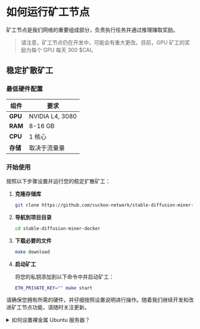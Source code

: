 # 如何运行矿工节点

矿工节点是我们网络的重要组成部分，负责执行任务并通过推理赚取奖励。

> 请注意，矿工节点仍在开发中，可能会有重大更改。目前，GPU 矿工的奖励为每个 GPU 每天 300 $CAI。

## 稳定扩散矿工

### 最低硬件配置

| 组件     | 要求            |
| -------- | --------------- |
| **GPU**  | NVIDIA L4, 3080 |
| **RAM**  | 8-16 GB         |
| **CPU**  | 1 核心          |
| **存储** | 取决于流量量    |

### 开始使用

按照以下步骤设置并运行您的稳定扩散矿工：

1. **克隆存储库**

   ```sh
   git clone https://github.com/cuckoo-network/stable-diffusion-miner-docker.git
   ```

2. **导航到项目目录**

   ```sh
   cd stable-diffusion-miner-docker
   ```

3. **下载必要的文件**

   ```sh
   make download
   ```

4. **启动矿工**

   将您的私钥添加到以下命令中并启动矿工：

   ```sh
   ETH_PRIVATE_KEY="" make start
   ```

请确保您拥有所需的硬件，并仔细按照设置说明进行操作。随着我们继续开发和改进矿工节点功能，请随时关注更新。

<details class="p-4 bg-white rounded-lg shadow hover:bg-gray-50 focus:outline-none focus:ring-2 focus:ring-blue-500">
  <summary class="cursor-pointer text-xl font-semibold">
    如何设置裸金属 Ubuntu 服务器？
  </summary>
  # 裸金属 Ubuntu 服务器

### 安装 Nvidia 容器工具包

如果在运行 `make start` 时遇到以下错误：

```text
[+] Running 1/2
 ✔ Container webui-docker-relay-node-1  Running                                                                                                                                             0.0s
 ⠹ Container webui-docker-auto-1        Starting                                                                                                                                            0.3s
Error response from daemon: failed to create task for container: failed to create shim task: OCI runtime create failed: runc create failed: unable to start container process: error during container init: error running hook #0: error running hook: exit status 1, stdout: , stderr: Auto-detected mode as 'legacy'
nvidia-container-cli: initialization error: load library failed: libnvidia-ml.so.1: cannot open shared object file: no such file or directory: unknown
make: *** [Makefile:11: start] Error 1
```

这意味着 Nvidia 容器工具包未安装。请按照[官方说明安装工具包](https://docs.nvidia.com/datacenter/cloud-native/container-toolkit/latest/install-guide.html)。

### 自定义 Docker 守护进程配置

要使用自定义的 Docker 配置文件，请按照以下步骤操作：

1. **准备自定义配置文件**
   确保您的自定义配置文件位于 `$HOME/.config/docker/daemon.json`。

2. **修改 Docker systemd 服务**
   如果 `daemon.json` 文件包含 `nvidia` 但运行 `sudo docker run --rm --runtime=nvidia --gpus all ubuntu nvidia-smi` 结果显示 `docker: Error response from daemon: unknown or invalid runtime name: nvidia.`，请修改 Docker systemd 服务文件：

3. 为 Docker 服务创建一个 systemd drop-in 目录：

   ```bash
   sudo mkdir -p /etc/systemd/system/docker.service.d
   ```

4. 在此目录中创建或编辑 `override.conf` 文件：

   ```bash
   sudo nano /etc/systemd/system/docker.service.d/override.conf
   ```

5. 添加以下配置以指定自定义配置文件路径：

   ```ini
   [Service]
   ExecStart=
   ExecStart=/usr/bin/dockerd --config-file=/home/your-username/.config/docker/daemon.json
   ```

   将 `your-username` 替换为您的实际用户名。使用完整路径而不是 `$HOME`。

6. **应用更改**
   重新加载 systemd 管理器配置并重新启动 Docker：

   ```bash
   sudo systemctl daemon-reload
   sudo systemctl restart docker
   ```

7. **验证配置**
   检查 Docker 是否正在使用您的自定义配置：
   ```bash
   sudo docker run --rm --runtime=nvidia --gpus all ubuntu nvidia-smi
   ```

### 故障排除：无法初始化 NVML

如果遇到 `Failed to initialize NVML: Unknown Error`，请按照以下步骤操作：

1. 编辑 Nvidia 容器运行时配置：

   ```bash
   sudo vim /etc/nvidia-container-runtime/config.toml
   ```

   将 `no-cgroups` 更改为 `false` 并保存文件。

2. 重启 Docker 守护进程：

   ```bash
   sudo systemctl restart docker
   ```

3. 测试配置：
   ```bash
   sudo docker run --rm --runtime=nvidia --gpus all ubuntu nvidia-smi
   ```

</details>
